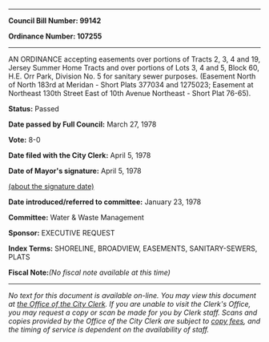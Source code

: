 

********

**Council Bill Number: 99142**
   
**Ordinance Number: 107255**
********

 AN ORDINANCE accepting easements over portions of Tracts 2, 3, 4 and 19, Jersey Summer Home Tracts and over portions of Lots 3, 4 and 5, Block 60, H.E. Orr Park, Division No. 5 for sanitary sewer purposes. (Easement North of North 183rd at Meridan - Short Plats 377034 and 1275023; Easement at Northeast 130th Street East of 10th Avenue Northeast - Short Plat 76-65).

**Status:** Passed
   
**Date passed by Full Council:** March 27, 1978
   
**Vote:** 8-0
   
**Date filed with the City Clerk:** April 5, 1978
   
**Date of Mayor's signature:** April 5, 1978
   
[(about the signature date)](/~public/approvaldate.htm)
   
   
   
**Date introduced/referred to committee:** January 23, 1978
   
**Committee:** Water & Waste Management
   
**Sponsor:** EXECUTIVE REQUEST
   
   
**Index Terms:** SHORELINE, BROADVIEW, EASEMENTS, SANITARY-SEWERS, PLATS

**Fiscal Note:**_(No fiscal note available at this time)_
********

_No text for this document is available on-line. You may view this document at [the Office of the City Clerk](http://www.seattle.gov/leg/clerk/contactUs.htm). If you are unable to visit the Clerk's Office, you may request a copy or scan be made for you by Clerk staff. Scans and copies provided by the Office of the City Clerk are subject to [copy fees](http://clerk.seattle.gov/~public/clerkfees.htm), and the timing of service is dependent on the availability of staff._

